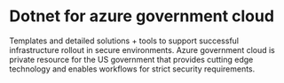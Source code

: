 # Dotnet for azure government cloud

Templates and detailed solutions + tools to support successful infrastructure rollout in secure environments. Azure government cloud is private resource for the US government that provides cutting edge technology and enables workflows for strict security requirements. 
